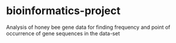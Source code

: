 # bioinformatics-project
Analysis of honey bee gene data for finding frequency and point of occurrence of gene sequences in the data-set
